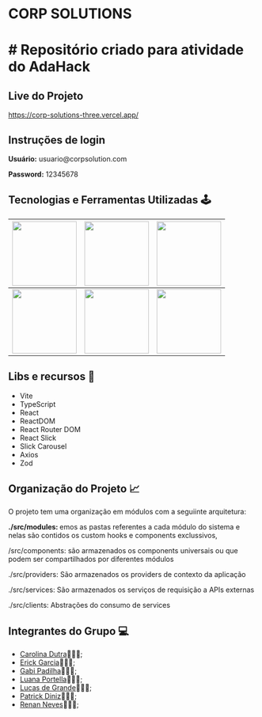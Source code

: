 # CORP SOLUTIONS 


# # Repositório criado para atividade do AdaHack 


## Live do Projeto
<a>https://corp-solutions-three.vercel.app/</a>

## Instruções de login
<p><b>Usuário:</b> usuario@corpsolution.com
<p></p><b>Password:</b> 12345678


## Tecnologias e Ferramentas Utilizadas 🕹️

| <img src="https://upload.wikimedia.org/wikipedia/commons/thumb/a/a7/React-icon.svg/512px-React-icon.svg.png" width="130px"> |  <img src="https://static-00.iconduck.com/assets.00/typescript-plain-icon-256x256-ypojgpyj.png" width="130px"> | <img src="https://cdn.jsdelivr.net/gh/devicons/devicon/icons/css3/css3-original-wordmark.svg" width="130px"> | 
|----------|----------|----------| 
|  <img src="https://cdn.jsdelivr.net/gh/devicons/devicon/icons/javascript/javascript-original.svg" width="130px"> | <img src="https://cdn.jsdelivr.net/gh/devicons/devicon/icons/html5/html5-original-wordmark.svg" width="130px">| <img src="https://cdn.jsdelivr.net/gh/devicons/devicon/icons/vscode/vscode-original-wordmark.svg" width="130px"> 


## Libs e recursos 📜

- Vite
- TypeScript
- React
- ReactDOM
- React Router DOM
- React Slick
- Slick Carousel
- Axios
- Zod


## Organização do Projeto 📈

<p>O projeto tem uma organização em módulos com a seguiinte arquitetura:</p>
<b> ./src/modules: </b> emos as pastas referentes a cada módulo do sistema e nelas são contidos os custom hooks e components exclussivos,</p>
<p>/src/components:</b>  são armazenados os components universais ou que podem ser compartilhados por diferentes módulos</p>
<p>./src/providers:</b>  São armazenados os providers de contexto da aplicação</p>
<p>./src/services:</b>  São armazenados os serviços de requisição a APIs externas</p>
<p>./src/clients:</b>  Abstrações do consumo de services</p>
  

## Integrantes do Grupo 💻

- [Carolina Dutra](https://github.com/ahcarol)👩🏻‍💻;
- [Erick Garcia](https://github.com/erickggarcia)👨🏻‍💻;
- [Gabi Padilha](https://github.com/GabiPadilhaf)👩🏻‍💻;
- [Luana Portella](https://github.com/portellaluana)👩🏻‍💻;
- [Lucas de Grande](https://github.com/lucasdegrande95)👨🏻‍💻;
- [Patrick Diniz](https://github.com/PatrickDniz)👨🏻‍💻;
- [Renan Neves](https://github.com/renannevesc94)👨🏻‍💻;
